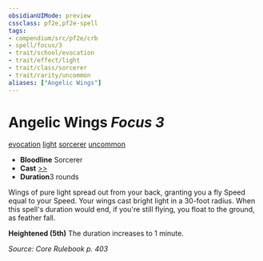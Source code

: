 ```yaml
---
obsidianUIMode: preview
cssclass: pf2e,pf2e-spell
tags:
- compendium/src/pf2e/crb
- spell/focus/3
- trait/school/evocation
- trait/effect/light
- trait/class/sorcerer
- trait/rarity/uncommon
aliases: ["Angelic Wings"]
---
```

# Angelic Wings *Focus 3*   
[evocation](evocation.md)  [light](rules/traits/light.md)  [sorcerer](rules/traits/sorcerer.md)  [uncommon](uncommon.md)  

- **Bloodline** Sorcerer
- **Cast** [>>](chapter-9-playing-the-game.md#Actions "Two-Action") 
- **Duration**3 rounds

Wings of pure light spread out from your back, granting you a fly Speed equal to your Speed. Your wings cast bright light in a 30-foot radius. When this spell's duration would end, if you're still flying, you float to the ground, as feather fall.

**Heightened (5th)** The duration increases to 1 minute.

*Source: Core Rulebook p. 403*